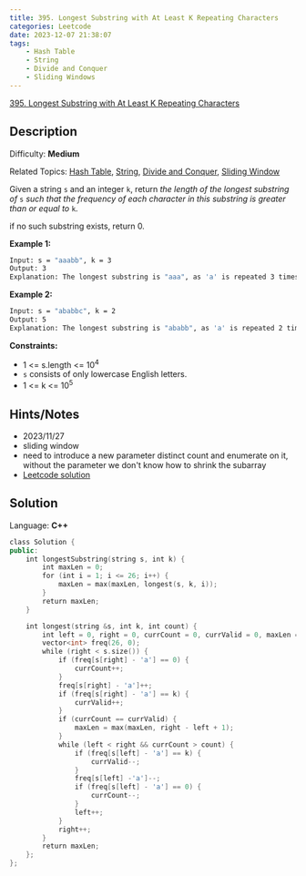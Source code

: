 ```yaml
---
title: 395. Longest Substring with At Least K Repeating Characters
categories: Leetcode
date: 2023-12-07 21:38:07
tags:
    - Hash Table
    - String
    - Divide and Conquer
    - Sliding Windows
---
```


[395\. Longest Substring with At Least K Repeating Characters](https://leetcode.com/problems/longest-substring-with-at-least-k-repeating-characters/)

## Description

Difficulty: **Medium**

Related Topics: [Hash Table](https://leetcode.com/tag/https://leetcode.com/tag/hash-table//), [String](https://leetcode.com/tag/https://leetcode.com/tag/string//), [Divide and Conquer](https://leetcode.com/tag/https://leetcode.com/tag/divide-and-conquer//), [Sliding Window](https://leetcode.com/tag/https://leetcode.com/tag/sliding-window//)

Given a string `s` and an integer `k`, return _the length of the longest substring of_ `s` _such that the frequency of each character in this substring is greater than or equal to_ `k`.

if no such substring exists, return 0.

**Example 1:**

```bash
Input: s = "aaabb", k = 3
Output: 3
Explanation: The longest substring is "aaa", as 'a' is repeated 3 times.
```

**Example 2:**

```bash
Input: s = "ababbc", k = 2
Output: 5
Explanation: The longest substring is "ababb", as 'a' is repeated 2 times and 'b' is repeated 3 times.
```

**Constraints:**

* 1 <= s.length <= 10<sup>4</sup>
* `s` consists of only lowercase English letters.
* 1 <= k <= 10<sup>5</sup>

## Hints/Notes

* 2023/11/27
* sliding window
* need to introduce a new parameter distinct count and enumerate on it, without the parameter we don't know how to shrink the subarray
* [Leetcode solution](https://leetcode.com/problems/longest-substring-with-at-least-k-repeating-characters/editorial/)

## Solution

Language: **C++**

```C++
class Solution {
public:
    int longestSubstring(string s, int k) {
        int maxLen = 0;
        for (int i = 1; i <= 26; i++) {
            maxLen = max(maxLen, longest(s, k, i));
        }
        return maxLen;
    }

    int longest(string &s, int k, int count) {
        int left = 0, right = 0, currCount = 0, currValid = 0, maxLen = 0;
        vector<int> freq(26, 0);
        while (right < s.size()) {
            if (freq[s[right] - 'a'] == 0) {
                currCount++;
            }
            freq[s[right] - 'a']++;
            if (freq[s[right] - 'a'] == k) {
                currValid++;
            }
            if (currCount == currValid) {
                maxLen = max(maxLen, right - left + 1);
            }
            while (left < right && currCount > count) {
                if (freq[s[left] - 'a'] == k) {
                    currValid--;
                }
                freq[s[left] -'a']--;
                if (freq[s[left] - 'a'] == 0) {
                    currCount--;
                }
                left++;
            }
            right++;
        }
        return maxLen;
    };
};
```
